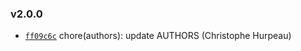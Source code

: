 ### v2.0.0

- [`ff09c6c`](https://github.com/nightingalejs/nightingale-file-output/commit/ff09c6c9021181b7d2dc0c1eb6fd2314cebc8055) chore(authors): update AUTHORS (Christophe Hurpeau)
